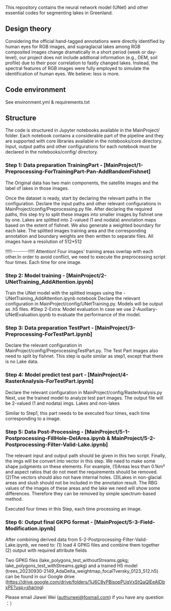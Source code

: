 This repository contains the neural network model (UNet) and other essential codes for segmenting lakes in Greenland.

## Design theory
Considering the official hand-tagged annotations were directly identified by human eyes for RGB images, and supraglacial lakes among RGB composited images change dramatically in a short period (week or day-level), our project does not include addtional information (e.g., DEM, soil profile) due to their poor correlation to fastly changed lakes. Instead, the spectral features of RGB images were fully employed to simulate the identification of human eyes. We believe: less is more.

## Code environment
See environment.yml &  requirements.txt

## Structure
The code is structured in Jupyter notebooks available in the MainProject/ folder. 
Each notebook contains a considerable part of the pipeline and they are supported with core libraries available in the notebooks/core directory. 
Input, output paths and other configurations for each notebook must be declared in the notebooks/config/ directory. 

### Step 1: Data preparation TrainingPart - [MainProject/1-Preprocessing-ForTrainingPart-Pan-AddRandomFishnet]
The Original data has two main components, the satellite images and the label of lakes in those images. 

Once the dataset is ready, start by declaring the relevant paths in the configuration. 
Declare the input paths and other relevant configurations in MainProject/config/Preprocessing.py file.
After declaring the required paths, this step try to split these images into smaller images by fishnet one by one. 
Lakes are splitted into 2-valued (1 and nodata) annotation maps based on the extent of fishnet.
We also generate a weighted boundary for each lake.
The splitted images training area and the corresponding annotation and boundary weights are then written to separate files.
All images have a resolution of 512*512

!!!!!--------!!!!!
Attention! Four images' training areas overlap with each other.In order to avoid conflict, we need to execute the preprocessing script four times. Each time for one image.

### Step 2: Model training - [MainProject/2-UNetTraining_AddAttention.ipynb]
Train the UNet model with the splitted images using the -UNetTraining_AddAttention.ipynb notebook
Declare the relevant configuration in MainProject/config/UNetTraining.py.
Models will be output as .h5 files.
#Step 2-Extra: Model evaluation
In case we use 2-Auxiliary-UNetEvaluation.ipynb to evaluate the performance of the model. 

### Step 3: Data preparation TestPart - [MainProject/3-Preprocessing-ForTestPart.ipynb]
Declare the relevant configuration in MainProject/config/PreprocessingTestPart.py. 
The Test Part images  also need to split by fishnet.
This step is quite similar as step1, except that there is no Lake data.

### Step 4: Model predict test part - [MainProject/4-RasterAnalysis-ForTestPart.ipynb]

Declare the relevant configuration in MainProject/config/RasterAnalysis.py
Next, use the trained model to analyze test part images.
The output file will be 2-valued (1 and nodata) imgs. Lakes and non-lakes

Similar to Step1, this part needs to be executed four times, each time corresponding to a image.

### Step 5: Data Post-Processing - [MainProject/5-1-Postprocessing-FillHole-DelArea.ipynb & MainProject/5-2-Postprocessing-Filter-Valid-Lake.ipynb]

The relevant input and output path should be given in this two script.
Finally, the imgs will be convert into vector in this step.
We need to make some shape judgments on these elements. 
For example,
(1)Areas less than 0.1km² and aspect ratios that do not meet the requirements should be removed.
(2)The vectors should also not have internal holes. 
(3)Lakes in non-glacial areas and slush should not be included in the annotaton result.
    The RBG values of the images of these areas and the lake we need will show some differences. 
    Therefore they can be removed by simple spectrum-based method.

Executed four times in this Step, each time processing an image. 

### Step 6: Output final GKPG format - [MainProject/5-3-Field-Modification.ipynb]

After combining derived data from 5-2-Postprocessing-Filter-Valid-Lake.ipynb, we need to:
(1) load 4 GPKG files and combine them together
(2) output with required attribute fields

Two GPKG files (lake_polygons_test_withoutStreams.gpkg; lake_polygons_test_withStreams.gpkg) and a trained H5 model (trees_20230930-2149_AdaDelta_weightmap_focalTversky_0123_512.h5) can be found in 
our Google drive (https://drive.google.com/drive/folders/1jJ6C8yPBisopPUqVxStQaQlEeAIDbxPE?usp=sharing)

Please email Jiawei Wei (authurwei@foxmail.com) if you have any question ：）